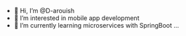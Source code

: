 - 👋 Hi, I’m @D-arouish
- 👀 I’m interested in mobile app development 
- 🌱 I’m currently learning microservices with SpringBoot ...


<!---
D-arouish/D-arouish is a ✨ special ✨ repository because its `README.md` (this file) appears on your GitHub profile.
You can click the Preview link to take a look at your changes.
--->

